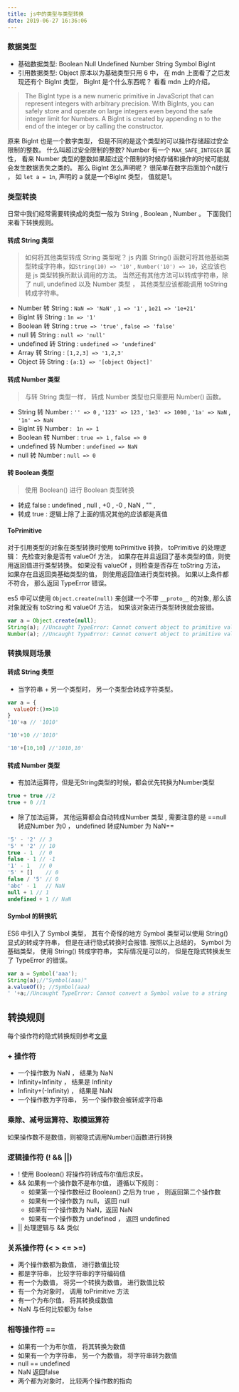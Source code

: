 ```yaml
---
title: js中的类型与类型转换
date: 2019-06-27 16:36:06
---
```


### 数据类型
- 基础数据类型: Boolean Null Undefined Number String Symbol BigInt
- 引用数据类型: Object
原本以为基础类型只用 6 中， 在 mdn 上面看了之后发现还有个 BigInt 类型， BigInt 是个什么东西呢？ 看看 mdn 上的介绍。
> The BigInt type is a new numeric primitive in JavaScript that can represent integers with arbitrary precision. With BigInts, you can safely store and operate on large integers even beyond the safe integer limit for Numbers. A BigInt is created by appending n to the end of the integer or by calling the constructor.

原来 BigInt 也是一个数字类型， 但是不同的是这个类型的可以操作存储超过安全限制的整数。 什么叫超过安全限制的整数?
Number 有一个 `MAX_SAFE_INTEGER` 属性， 看来 Number 类型的整数如果超过这个限制的时候存储和操作的时候可能就会发生数据丢失之类的。
那么 BigInt 怎么声明呢？ 很简单在数字后面加个n就行 ， 如 ```let a = 1n```, 声明的 a 就是一个BigInt 类型， 值就是1。


### 类型转换
日常中我们经常需要转换成的类型一般为 String , Boolean , Number 。 下面我们来看下转换规则。


#### 转成 String 类型
> 如何将其他类型转成 String 类型呢？ js 内置 String() 函数可将其他基础类型转成字符串，如`String(10) => '10'` , `Number('10') => 10`，这应该也是 js 类型转换所默认调用的方法。 当然还有其他方法可以转成字符串，除了 null, undefined 以及 Number 类型 ， 其他类型应该都能调用 toString 转成字符串。
- Number 转 String : `NaN => 'NaN'` , `1 => '1'` , `1e21 => '1e+21'`
- BigInt 转 String : `1n => '1'`
- Boolean 转 String : `true => 'true'` , `false => 'false'`
- null 转 String : `null => 'null'`
- undefined 转 String : `undefined => 'undefined'`
- Array 转 String : `[1,2,3] => '1,2,3'`
- Object 转 String : `{a:1} => '[object Object]'`


#### 转成 Number 类型
> 与转 String 类型一样， 转成 Number 类型也只需要用 Number() 函数。
- String 转 Number : `'' => 0` , `'123' => 123` , `'1e3' => 1000` , `'1a' => NaN` , `'1n' => NaN`
- BigInt 转 Number : ` 1n => 1`
- Boolean 转 Number : `true => 1` , `false => 0`
- undefined 转 Number : `undefined => NaN`
- null 转 Number : `null => 0`

#### 转 Boolean 类型
> 使用 Boolean() 进行 Boolean 类型转换
- 转成 false : undefined , null , +0 , -0 , NaN , "" ,
- 转成 true : 逻辑上除了上面的情况其他的应该都是真值

#### ToPrimitive
对于引用类型的对象在类型转换时使用 toPrimitive 转换， toPrimitive 的处理逻辑：
先检查对象是否有 valueOf 方法， 如果存在并且返回了基本类型的值，则使用返回值进行类型转换。
如果没有 valueOf ，则检查是否存在 toString 方法， 如果存在且返回类基础类型的值， 则使用返回值进行类型转换。 
如果以上条件都不符合， 那么返回 TypeError 错误。

es5 中可以使用 `Object.create(null)` 来创建一个不带 `__proto__` 的对象, 那么该对象就没有 toString 和 valueOf 方法， 如果该对象进行类型转换就会报错。
```js
var a = Object.create(null);
String(a); //Uncaught TypeError: Cannot convert object to primitive value
Number(a); //Uncaught TypeError: Cannot convert object to primitive value
```

### 转换规则场景

#### 转成 String 类型
- 当字符串 + 另一个类型时， 另一个类型会转成字符类型。
```js
var a = {
  valueOf:()=>10
}
'10'+a // '1010'

'10'+10 //'1010'

'10'+[10,10] //'1010,10'
```

#### 转成 Number 类型
- 有加法运算符，但是无String类型的时候，都会优先转换为Number类型
```js
true + true //2
true + 0 //1
```
- 除了加法运算， 其他运算都会自动转成Number 类型 , 需要注意的是 ==null 转成Number 为0 ， undefined 转成Number 为 NaN==
```js
'5' - '2' // 3
'5' * '2' // 10
true - 1  // 0
false - 1 // -1
'1' - 1   // 0
'5' * []    // 0
false / '5' // 0
'abc' - 1   // NaN
null + 1 // 1
undefined + 1 // NaN
```

#### Symbol 的转换坑
ES6 中引入了 Symbol 类型， 其有个奇怪的地方 Symbol 类型可以使用 String() 显式的转成字符串， 但是在进行隐式转换时会报错.
按照以上总结的， Symbol 为基础类型， 使用 String() 转成字符串， 实际情况是可以的， 但是在隐式转换发生了 TypeError 的错误。
```js
var a = Symbol('aaa');
String(a);//"Symbol(aaa)"
a.valueOf(); //Symbol(aaa)
' '+a;//Uncaught TypeError: Cannot convert a Symbol value to a string
```

## 转换规则

每个操作符的隐式转换规则参考[文章](https://www.cnblogs.com/Juphy/p/7085197.html)

### + 操作符
- 一个操作数为 NaN ， 结果为 NaN
- Infinity+Infinity ， 结果是 Infinity
- Infinity+(-Infinity) ， 结果是 NaN
- 一个操作数为字符串， 另一个操作数会被转成字符串

###  乘除、减号运算符、取模运算符

如果操作数不是数值，则被隐式调用Number()函数进行转换

### 逻辑操作符 (! && ||)

- ! 使用 Boolean() 将操作符转成布尔值后求反。
- && 如果有一个操作数不是布尔值， 遵循以下规则：
  - 如果第一个操作数经过 Boolean() 之后为 true ， 则返回第二个操作数
  - 如果有一个操作数为 null， 返回 null
  - 如果有一个操作数为 NaN，返回 NaN
  - 如果有一个操作数为 undefined ， 返回 undefined
- || 处理逻辑与 && 类似

### 关系操作符 (< > <= >=)

- 两个操作数都为数值， 进行数值比较
- 都是字符串， 比较字符串的字符编码值
- 有一个为数值， 将另一个转换为数值， 进行数值比较
- 有一个为对象时， 调用 toPrimitive 方法
- 有一个为布尔值， 将其转换成数值
- NaN 与任何比较都为 false

### 相等操作符 ==
- 如果有一个为布尔值， 将其转换为数值
- 如果有一个为字符串， 另一个为数值， 将字符串转为数值
- null == undefined
- NaN 返回false
- 两个都为对象时， 比较两个操作数的指向